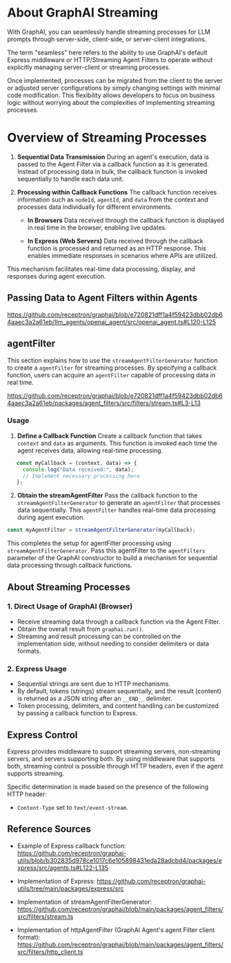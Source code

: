 # About GraphAI Streaming

With GraphAI, you can seamlessly handle streaming processes for LLM prompts through server-side, client-side, or server-client integrations.

The term "seamless" here refers to the ability to use GraphAI's default Express middleware or HTTP/Streaming Agent Filters to operate without explicitly managing server-client or streaming processes.

Once implemented, processes can be migrated from the client to the server or adjusted server configurations by simply changing settings with minimal code modification. This flexibility allows developers to focus on business logic without worrying about the complexities of implementing streaming processes.

# Overview of Streaming Processes

1. **Sequential Data Transmission**
   During an agent's execution, data is passed to the Agent Filter via a callback function as it is generated. Instead of processing data in bulk, the callback function is invoked sequentially to handle each data unit.

2. **Processing within Callback Functions**
   The callback function receives information such as `nodeId`, `agentId`, and `data` from the context and processes data individually for different environments.

   - **In Browsers**
     Data received through the callback function is displayed in real time in the browser, enabling live updates.

   - **In Express (Web Servers)**
     Data received through the callback function is processed and returned as an HTTP response. This enables immediate responses in scenarios where APIs are utilized.

This mechanism facilitates real-time data processing, display, and responses during agent execution.

## Passing Data to Agent Filters within Agents

https://github.com/receptron/graphai/blob/e720821dff1a4f59423dbb02db64aaec3a2a61eb/llm_agents/openai_agent/src/openai_agent.ts#L120-L125

## agentFilter

This section explains how to use the `streamAgentFilterGenerator` function to create a `agentFilter` for streaming processes. By specifying a callback function, users can acquire an `agentFilter` capable of processing data in real time.

https://github.com/receptron/graphai/blob/e720821dff1a4f59423dbb02db64aaec3a2a61eb/packages/agent_filters/src/filters/stream.ts#L3-L13

### Usage

1. **Define a Callback Function**
   Create a callback function that takes `context` and `data` as arguments. This function is invoked each time the agent receives data, allowing real-time processing.

```typescript
   const myCallback = (context, data) => {
     console.log("Data received:", data);
     // Implement necessary processing here
   };
```

2. **Obtain the streamAgentFilter**
   Pass the callback function to the `streamAgentFilterGenerator` to generate an `agentFilter` that processes data sequentially. This `agentFilter` handles real-time data processing during agent execution.

```typescript
const myAgentFilter = streamAgentFilterGenerator(myCallback);
```

This completes the setup for agentFilter processing using `streamAgentFilterGenerator`. Pass this agentFilter to the `agentFilters` parameter of the GraphAI constructor to build a mechanism for sequential data processing through callback functions.

## About Streaming Processes

### 1. Direct Usage of GraphAI (Browser)

- Receive streaming data through a callback function via the Agent Filter.
- Obtain the overall result from `graphai.run()`.
- Streaming and result processing can be controlled on the implementation side, without needing to consider delimiters or data formats.

### 2. Express Usage

- Sequential strings are sent due to HTTP mechanisms.
- By default, tokens (strings) stream sequentially, and the result (content) is returned as a JSON string after an `__END__` delimiter.
- Token processing, delimiters, and content handling can be customized by passing a callback function to Express.

## Express Control

Express provides middleware to support streaming servers, non-streaming servers, and servers supporting both. By using middleware that supports both, streaming control is possible through HTTP headers, even if the agent supports streaming.

Specific determination is made based on the presence of the following HTTP header:

- `Content-Type` set to `text/event-stream`.

## Reference Sources

- Example of Express callback function:
  https://github.com/receptron/graphai-utils/blob/b302835d978ce1017c6e105898431eda28adcbd4/packages/express/src/agents.ts#L122-L135

- Implementation of Express:
  https://github.com/receptron/graphai-utils/tree/main/packages/express/src

- Implementation of streamAgentFilterGenerator:
  https://github.com/receptron/graphai/blob/main/packages/agent_filters/src/filters/stream.ts

- Implementation of httpAgentFilter (GraphAI Agent's agent Filter client format):
  https://github.com/receptron/graphai/blob/main/packages/agent_filters/src/filters/http_client.ts

